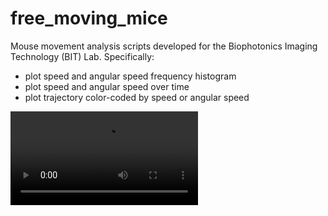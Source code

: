 # free_moving_mice
Mouse movement analysis scripts developed for the Biophotonics Imaging Technology (BIT) Lab. Specifically:

- plot speed and angular speed frequency histogram
- plot speed and angular speed over time
- plot trajectory color-coded by speed or angular speed



![video](https://user-images.githubusercontent.com/98730743/197016815-2e6ab83e-b37a-4bb8-a337-1d2a40d75559.mp4)

